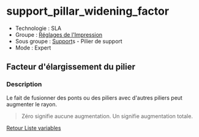 # support_pillar_widening_factor

* Technologie : SLA
* Groupe : [Réglages de l'Impression](../sla_printer/sla_parameters.md)
* Sous groupe : [Support](../print_settings/print_settings.md#support)s - Pilier de support
* Mode : Expert

## Facteur d'élargissement du pilier

### Description

Le fait de fusionner des ponts ou des piliers avec d'autres piliers peut augmenter le rayon. 

> Zéro signifie aucune augmentation.
> Un signifie augmentation totale.

[Retour Liste variables](variable_list.md)